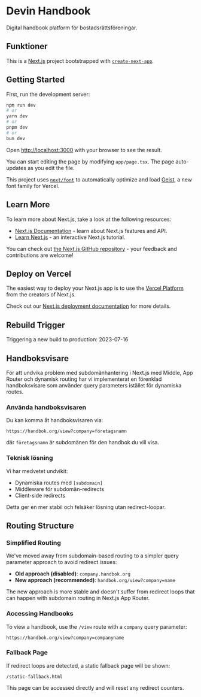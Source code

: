 # Devin Handbook

Digital handbook platform för bostadsrättsföreningar.

<!-- Deployment trigger: 2024-12-19 - Fixed cancelled subscription portal access -->

## Funktioner

This is a [Next.js](https://nextjs.org) project bootstrapped with [`create-next-app`](https://nextjs.org/docs/app/api-reference/cli/create-next-app).

## Getting Started

First, run the development server:

```bash
npm run dev
# or
yarn dev
# or
pnpm dev
# or
bun dev
```

Open [http://localhost:3000](http://localhost:3000) with your browser to see the result.

You can start editing the page by modifying `app/page.tsx`. The page auto-updates as you edit the file.

This project uses [`next/font`](https://nextjs.org/docs/app/building-your-application/optimizing/fonts) to automatically optimize and load [Geist](https://vercel.com/font), a new font family for Vercel.

## Learn More

To learn more about Next.js, take a look at the following resources:

- [Next.js Documentation](https://nextjs.org/docs) - learn about Next.js features and API.
- [Learn Next.js](https://nextjs.org/learn) - an interactive Next.js tutorial.

You can check out [the Next.js GitHub repository](https://github.com/vercel/next.js) - your feedback and contributions are welcome!

## Deploy on Vercel

The easiest way to deploy your Next.js app is to use the [Vercel Platform](https://vercel.com/new?utm_medium=default-template&filter=next.js&utm_source=create-next-app&utm_campaign=create-next-app-readme) from the creators of Next.js.

Check out our [Next.js deployment documentation](https://nextjs.org/docs/app/building-your-application/deploying) for more details.

## Rebuild Trigger
Triggering a new build to production: 2023-07-16

## Handboksvisare

För att undvika problem med subdomänhantering i Next.js med Middle, App Router och dynamisk routing har vi implementerat en förenklad handboksvisare som använder query parameters istället för dynamiska routes.

### Använda handboksvisaren

Du kan komma åt handboksvisaren via:

```
https://handbok.org/view?company=företagsnamn
```

där `företagsnamn` är subdomänen för den handbok du vill visa.

### Teknisk lösning

Vi har medvetet undvikit:
- Dynamiska routes med `[subdomain]`
- Middleware för subdomän-redirects
- Client-side redirects

Detta ger en mer stabil och felsäker lösning utan redirect-loopar.

## Routing Structure

### Simplified Routing

We've moved away from subdomain-based routing to a simpler query parameter approach to avoid redirect issues:

- **Old approach (disabled)**: `company.handbok.org`
- **New approach (recommended)**: `handbok.org/view?company=name`

The new approach is more stable and doesn't suffer from redirect loops that can happen with subdomain routing in Next.js App Router.

### Accessing Handbooks

To view a handbook, use the `/view` route with a `company` query parameter:

```
https://handbok.org/view?company=companyname
```

### Fallback Page

If redirect loops are detected, a static fallback page will be shown:

```
/static-fallback.html
```

This page can be accessed directly and will reset any redirect counters.
